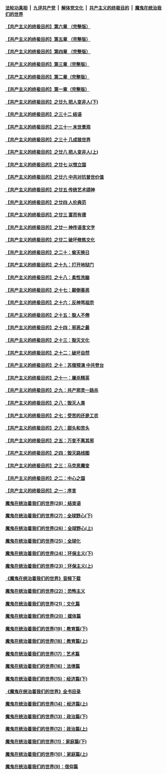 ####  [法轮功真相](../../../../basic/blob/master/README.md?t=07081831) &nbsp;|&nbsp; [九评共产党](../../../../9ping.md/blob/master/README.md?t=07081831) &nbsp;|&nbsp; [解体党文化](../../../../jtdwh.md/blob/master/README.md?t=07081831)  &nbsp;|&nbsp; [共产主义的终极目的](../../../../gczydzjmd.md/blob/master/README.md?t=07081831) &nbsp;|&nbsp; [魔鬼在统治我们的世界](../../../../mgztzwmdsj.md/blob/master/README.md?t=07081831) 

#### [【共产主义的终极目的】第六章 （完整版）](../pages/nsc422/n11428913.md?t=07081831) 

#### [【共产主义的终极目的】第五章 （完整版）](../pages/nsc422/n11428912.md?t=07081831) 

#### [【共产主义的终极目的】第四章 （完整版）](../pages/nsc422/n11428907.md?t=07081831) 

#### [【共产主义的终极目的】第三章（完整版）](../pages/nsc422/n11428848.md?t=07081831) 

#### [【共产主义的终极目的】第二章（完整版）](../pages/nsc422/n11428831.md?t=07081831) 

#### [【共产主义的终极目的】第一章（完整版）](../pages/nsc422/n11417651.md?t=07081831) 

#### [【共产主义的终极目的】之廿九 把人变非人(下)](../pages/nsc422/n11344140.md?t=07081831) 

#### [【共产主义的终极目的】之三十二 结语](../pages/nsc422/n11360535.md?t=07081831) 

#### [【共产主义的终极目的】之三十一 末世景观](../pages/nsc422/n11351129.md?t=07081831) 

#### [【共产主义的终极目的】之三十 几成狼世界](../pages/nsc422/n11348280.md?t=07081831) 

#### [【共产主义的终极目的】之廿八 把人变非人(上)](../pages/nsc422/n11340492.md?t=07081831) 

#### [【共产主义的终极目的】之廿七 以恨立国](../pages/nsc422/n11336944.md?t=07081831) 

#### [【共产主义的终极目的】之廿六 中共对抗普世价值](../pages/nsc422/n11324785.md?t=07081831) 

#### [【共产主义的终极目的】之廿五 传统艺术颂神](../pages/nsc422/n11296396.md?t=07081831) 

#### [【共产主义的终极目的】之廿四 人伦典范](../pages/nsc422/n11296397.md?t=07081831) 

#### [【共产主义的终极目的】之廿三 富而有德](../pages/nsc422/n11283598.md?t=07081831) 

#### [【共产主义的终极目的】之廿一 神传语言文字](../pages/nsc422/n11263265.md?t=07081831) 

#### [【共产主义的终极目的】之廿二 破坏修炼文化](../pages/nsc422/n11245728.md?t=07081831) 

#### [【共产主义的终极目的】之二十：偷天换日](../pages/nsc422/n11238846.md?t=07081831) 

#### [【共产主义的终极目的】之十九：打开地狱门](../pages/nsc422/n11206376.md?t=07081831) 

#### [【共产主义的终极目的】之十八：柔性洗脑](../pages/nsc422/n11199994.md?t=07081831) 

#### [【共产主义的终极目的】之十七：颠倒善恶](../pages/nsc422/n11179782.md?t=07081831) 

#### [【共产主义的终极目的】之十六：反神骂祖宗](../pages/nsc422/n11166798.md?t=07081831) 

#### [【共产主义的终极目的】之十五：毁人不倦](../pages/nsc422/n11166792.md?t=07081831) 

#### [【共产主义的终极目的】之十四：邪恶之最](../pages/nsc422/n11150249.md?t=07081831) 

#### [【共产主义的终极目的】之十三：毁灭文化](../pages/nsc422/n11135227.md?t=07081831) 

#### [【共产主义的终极目的】之十二：破坏自然](../pages/nsc422/n11135214.md?t=07081831) 

#### [【共产主义的终极目的】之十：苏俄预演 中共登台](../pages/nsc422/n11118424.md?t=07081831) 

#### [【共产主义的终极目的】之十一：屠杀精英](../pages/nsc422/n11118442.md?t=07081831) 

#### [【共产主义的终极目的】之九：共产邪灵一路杀](../pages/nsc422/n11114139.md?t=07081831) 

#### [【共产主义的终极目的】之八：毁灭人类](../pages/nsc422/n11108503.md?t=07081831) 

#### [【共产主义的终极目的】之七：受苦的还是工农](../pages/nsc422/n11101809.md?t=07081831) 

#### [【共产主义的终极目的】之六：甜头和苦头](../pages/nsc422/n11096971.md?t=07081831) 

#### [【共产主义的终极目的】之五：万变不离其邪](../pages/nsc422/n11091285.md?t=07081831) 

#### [【共产主义的终极目的】之四：毁灭路线图](../pages/nsc422/n11086284.md?t=07081831) 

#### [【共产主义的终极目的】之三：马克思魔变](../pages/nsc422/n11061941.md?t=07081831) 

#### [【共产主义的终极目的】之二：中心之国](../pages/nsc422/n11047728.md?t=07081831) 

#### [【共产主义的终极目的】之一：序言](../pages/nsc422/n11086077.md?t=07081831) 

#### [魔鬼在统治着我们的世界(28)：结束语](../pages/nsc422/n10936246.md?t=07081831) 

#### [魔鬼在统治着我们的世界(27)：全球野心(下)](../pages/nsc422/n10928319.md?t=07081831) 

#### [魔鬼在统治着我们的世界(26)：全球野心(上)](../pages/nsc422/n10900318.md?t=07081831) 

#### [魔鬼在统治着我们的世界(25)：全球化](../pages/nsc422/n10788205.md?t=07081831) 

#### [魔鬼在统治着我们的世界(24)：环保主义(下)](../pages/nsc422/n10695307.md?t=07081831) 

#### [魔鬼在统治着我们的世界(23)：环保主义(上)](../pages/nsc422/n10688613.md?t=07081831) 

#### [《魔鬼在统治着我们的世界》音频下载](../pages/nsc422/n10635553.md?t=07081831) 

#### [魔鬼在统治着我们的世界(22)：恐怖主义](../pages/nsc422/n10614727.md?t=07081831) 

#### [魔鬼在统治着我们的世界(21)：文化篇](../pages/nsc422/n10597706.md?t=07081831) 

#### [魔鬼在统治着我们的世界(20)：媒体篇](../pages/nsc422/n10586579.md?t=07081831) 

#### [魔鬼在统治着我们的世界(19)：教育篇(下)](../pages/nsc422/n10564808.md?t=07081831) 

#### [魔鬼在统治着我们的世界(18)：教育篇(上)](../pages/nsc422/n10526970.md?t=07081831) 

#### [魔鬼在统治着我们的世界(17)：艺术篇](../pages/nsc422/n10499093.md?t=07081831) 

#### [魔鬼在统治着我们的世界(16)：法律篇](../pages/nsc422/n10485969.md?t=07081831) 

#### [魔鬼在统治着我们的世界(15)：经济篇(下)](../pages/nsc422/n10469975.md?t=07081831) 

#### [《魔鬼在统治着我们的世界》全书目录](../pages/nsc422/n10464261.md?t=07081831) 

#### [魔鬼在统治着我们的世界(14)：经济篇(上)](../pages/nsc422/n10457370.md?t=07081831) 

#### [魔鬼在统治着我们的世界(13)：政治篇(下)](../pages/nsc422/n10448270.md?t=07081831) 

#### [魔鬼在统治着我们的世界(12)：政治篇(上)](../pages/nsc422/n10444576.md?t=07081831) 

#### [魔鬼在统治着我们的世界(11)：家庭篇(下)](../pages/nsc422/n10440961.md?t=07081831) 

#### [魔鬼在统治着我们的世界(10)：家庭篇(上)](../pages/nsc422/n10435448.md?t=07081831) 

#### [魔鬼在统治着我们的世界(9)：信仰篇](../pages/nsc422/n10432159.md?t=07081831) 

